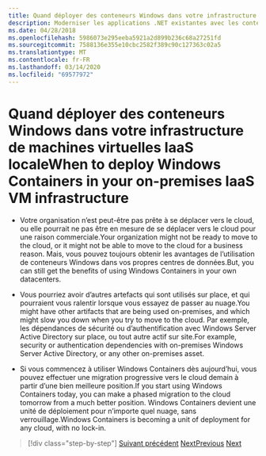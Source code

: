```yaml
---
title: Quand déployer des conteneurs Windows dans votre infrastructure de machines virtuelles IaaS locale
description: Moderniser les applications .NET existantes avec les conteneurs Azure Cloud et Windows (fr) Quand déployer des conteneurs Windows dans votre infrastructure IaaS VM sur place
ms.date: 04/28/2018
ms.openlocfilehash: 5986073e295eeba5921a2d899b236c68a27251fd
ms.sourcegitcommit: 7588136e355e10cbc2582f389c90c127363c02a5
ms.translationtype: MT
ms.contentlocale: fr-FR
ms.lasthandoff: 03/14/2020
ms.locfileid: "69577972"
---
```

# <a name="when-to-deploy-windows-containers-in-your-on-premises-iaas-vm-infrastructure"></a><span data-ttu-id="d8b19-103">Quand déployer des conteneurs Windows dans votre infrastructure de machines virtuelles IaaS locale</span><span class="sxs-lookup"><span data-stu-id="d8b19-103">When to deploy Windows Containers in your on-premises IaaS VM infrastructure</span></span>

- <span data-ttu-id="d8b19-104">Votre organisation n’est peut-être pas prête à se déplacer vers le cloud, ou elle pourrait ne pas être en mesure de se déplacer vers le cloud pour une raison commerciale.</span><span class="sxs-lookup"><span data-stu-id="d8b19-104">Your organization might not be ready to move to the cloud, or it might not be able to move to the cloud for a business reason.</span></span> <span data-ttu-id="d8b19-105">Mais, vous pouvez toujours obtenir les avantages de l’utilisation de conteneurs Windows dans vos propres centres de données.</span><span class="sxs-lookup"><span data-stu-id="d8b19-105">But, you can still get the benefits of using Windows Containers in your own datacenters.</span></span>

- <span data-ttu-id="d8b19-106">Vous pourriez avoir d’autres artefacts qui sont utilisés sur place, et qui pourraient vous ralentir lorsque vous essayez de passer au nuage.</span><span class="sxs-lookup"><span data-stu-id="d8b19-106">You might have other artifacts that are being used on-premises, and which might slow you down when you try to move to the cloud.</span></span> <span data-ttu-id="d8b19-107">Par exemple, les dépendances de sécurité ou d’authentification avec Windows Server Active Directory sur place, ou tout autre actif sur site.</span><span class="sxs-lookup"><span data-stu-id="d8b19-107">For example, security or authentication dependencies with on-premises Windows Server Active Directory, or any other on-premises asset.</span></span>

- <span data-ttu-id="d8b19-108">Si vous commencez à utiliser Windows Containers dès aujourd’hui, vous pouvez effectuer une migration progressive vers le cloud demain à partir d’une bien meilleure position.</span><span class="sxs-lookup"><span data-stu-id="d8b19-108">If you start using Windows Containers today, you can make a phased migration to the cloud tomorrow from a much better position.</span></span> <span data-ttu-id="d8b19-109">Windows Containers devient une unité de déploiement pour n’importe quel nuage, sans verrouillage.</span><span class="sxs-lookup"><span data-stu-id="d8b19-109">Windows Containers is becoming a unit of deployment for any cloud, with no lock-in.</span></span>

>[!div class="step-by-step"]
><span data-ttu-id="d8b19-110">[Suivant précédent](when-not-to-deploy-to-windows-containers.md)
>[Next](when-to-deploy-windows-containers-to-azure-vms-iaas-cloud.md)</span><span class="sxs-lookup"><span data-stu-id="d8b19-110">[Previous](when-not-to-deploy-to-windows-containers.md)
[Next](when-to-deploy-windows-containers-to-azure-vms-iaas-cloud.md)</span></span>
